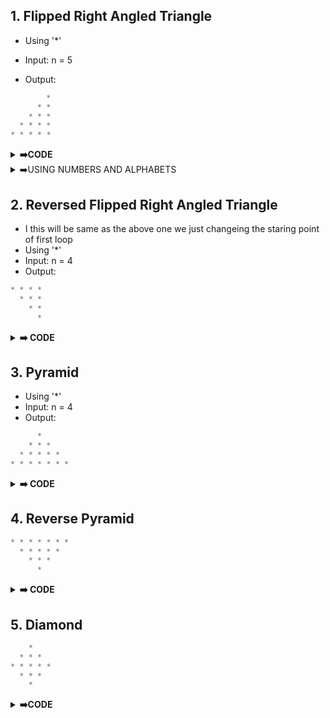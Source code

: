 ## 1. Flipped Right Angled Triangle
- Using '*'
- Input: n = 5

- Output:

```python
        *
      * *
    * * *
  * * * *
* * * * *
```
<details><summary><strong>➡️CODE</strong></summary>

```python
n=5
for i in range(1,n+1):
    for j in range(n-i):
        print(" ",end=" ")
    for k in range(i):
        print("*",end=" ")
    print()
```
</details>

<details><summary>➡️USING NUMBERS AND ALPHABETS</summary>
- This same question they will ask the using numbers,and alphabets

```python 
      1
    1 2
  1 2 3
1 2 3 4

    A
  A B
A B C
```

- As same as the code just we chanege the code as the printing the '*' insted we will print the number and alphabet 
    - NUMBERS
        - just change the line 

   ```python
   print(k+1,end=" ")
   ```
   - ALPHABETS
        - In this we are using the ascii values
        - Using chr() print the alphabets
        - Small's 97 - 122
        - Captal's 65 -90
    ```python
    print(chr(64+i),end=" ")
</details>

## 2. Reversed Flipped Right Angled Triangle

- I this will be same as the above one we just changeing the staring point of first loop
- Using '*'
- Input: n = 4
- Output:

```python
* * * *
  * * *
    * *
      *
```

<details><summary><strong>➡️ CODE</strong></summary>

```python 
n=5
for i in range(n,0,-1):
    for j in range(n-i):
        print(" ",end=" ")
    for k in range(i):
        print("*",end=" ")
    print()
```

- Same as the numbers and alphabets printing reverse as we are see in the pervious one
</details>

## 3. Pyramid
- Using '*'
- Input: n = 4
- Output:
```python
      *
    * * *
  * * * * *
* * * * * * *
```
<details><summary><strong>➡️ CODE</strong></summary>

```python
n=5
for i in range(1,n+1):
    for j in range(n-i):
        print(" ",end=" ")
    for k in range(2*i-1):
        print("*",end=" ")
    print()
```

- Numbers,Alphabets as we can do in previous codes change
</details>

## 4. Reverse Pyramid
```python
* * * * * * *
  * * * * *
    * * *
      *
```
<details><summary><strong>➡️ CODE</strong></summary>

```python
n=5
for i in range(n,0,-1):
    for k in range(n-i):
        print(" ",end=" ")
    for k in range(2*i-1):
        print("*",end=" ")
    print()
```
</details>

## 5. Diamond
```python
    *
  * * *
* * * * *
  * * *
    *
```

<details><summary><strong>➡️CODE</strong></summary>

```python
